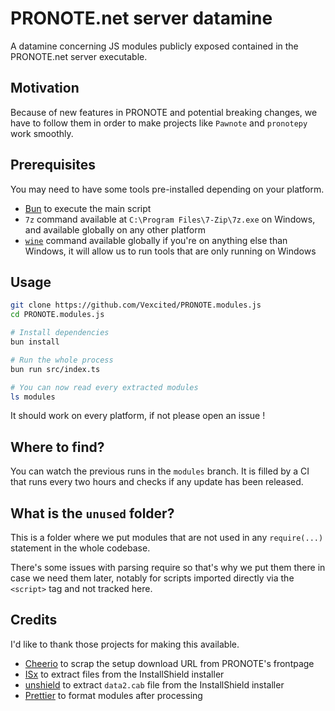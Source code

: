 # PRONOTE.net server datamine

A datamine concerning JS modules publicly exposed contained in the PRONOTE.net server executable.

## Motivation

Because of new features in PRONOTE and potential breaking changes, we have to follow them in order to make projects like `Pawnote` and `pronotepy` work smoothly.

## Prerequisites

You may need to have some tools pre-installed depending on your platform.

- [Bun](https://bun.sh) to execute the main script
- `7z` command available at `C:\Program Files\7-Zip\7z.exe` on Windows, and available globally on any other platform
- [`wine`](https://gitlab.winehq.org/wine/wine) command available globally if you're on anything else than Windows, it will allow us to run tools that are only running on Windows

## Usage

```bash
git clone https://github.com/Vexcited/PRONOTE.modules.js
cd PRONOTE.modules.js

# Install dependencies
bun install

# Run the whole process
bun run src/index.ts

# You can now read every extracted modules
ls modules
```

It should work on every platform, if not please open an issue !

## Where to find?

You can watch the previous runs in the `modules` branch.
It is filled by a CI that runs every two hours and checks if any update has been released.

## What is the `unused` folder?

This is a folder where we put modules that are not used in any `require(...)` statement in the whole codebase.

There's some issues with parsing require so that's why we put them there in case we need them later, notably for scripts imported directly via the `<script>` tag and not tracked here.

## Credits

I'd like to thank those projects for making this available.

- [Cheerio](https://cheerio.js.org/) to scrap the setup download URL from PRONOTE's frontpage
- [ISx](https://github.com/lifenjoiner/ISx) to extract files from the InstallShield installer
- [unshield](https://github.com/twogood/unshield) to extract `data2.cab` file from the InstallShield installer
- [Prettier](https://prettier.io/) to format modules after processing
